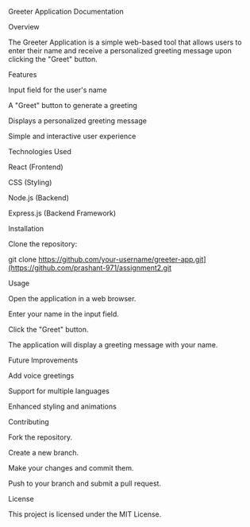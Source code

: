Greeter Application Documentation

Overview

The Greeter Application is a simple web-based tool that allows users to enter their name and receive a personalized greeting message upon clicking the "Greet" button.

Features

Input field for the user's name

A "Greet" button to generate a greeting

Displays a personalized greeting message

Simple and interactive user experience

Technologies Used

React (Frontend)

CSS (Styling)

Node.js (Backend)

Express.js (Backend Framework)

Installation

Clone the repository:

git clone https://github.com/your-username/greeter-app.git](https://github.com/prashant-971/assignment2.git

Usage

Open the application in a web browser.

Enter your name in the input field.

Click the "Greet" button.

The application will display a greeting message with your name.

Future Improvements

Add voice greetings

Support for multiple languages

Enhanced styling and animations

Contributing

Fork the repository.

Create a new branch.

Make your changes and commit them.

Push to your branch and submit a pull request.

License

This project is licensed under the MIT License.

